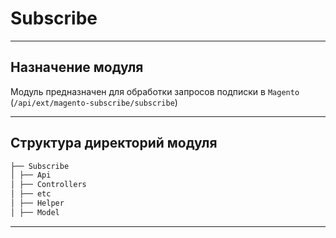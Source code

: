 # Subscribe

---

## Назначение модуля
Модуль предназначен для обработки запросов подписки в `Magento` (`/api/ext/magento-subscribe/subscribe`)

---

## Структура директорий модуля

```bash
├── Subscribe
│ ├── Api
│ ├── Controllers
│ ├── etc
│ ├── Helper
│ ├── Model
```

---